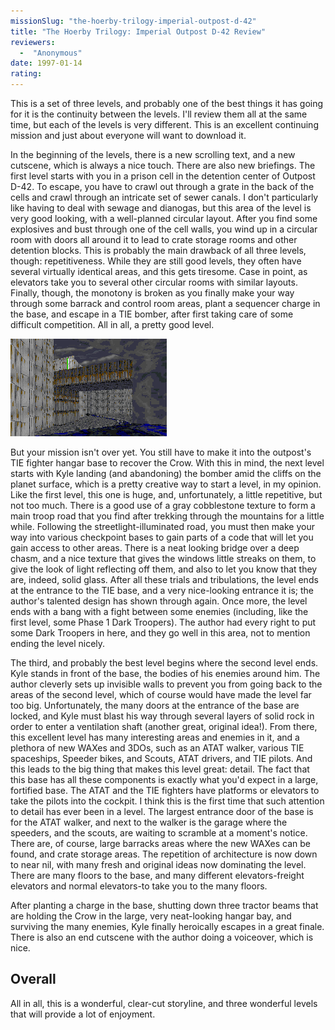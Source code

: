 ```yaml
---
missionSlug: "the-hoerby-trilogy-imperial-outpost-d-42"
title: "The Hoerby Trilogy: Imperial Outpost D-42 Review"
reviewers: 
  -  "Anonymous"
date: 1997-01-14
rating:
---
```


This is a set of three levels, and probably one of the best things it has going for it is the continuity between the levels. I'll review them all at the same time, but each of the levels is very different. This is an excellent continuing mission and just about everyone will want to download it.

In the beginning of the levels, there is a new scrolling text, and a new cutscene, which is always a nice touch. There are also new briefings. The first level starts with you in a prison cell in the detention center of Outpost D-42. To escape, you have to crawl out through a grate in the back of the cells and crawl through an intricate set of sewer canals. I don't particularly like having to deal with sewage and dianogas, but this area of the level is very good looking, with a well-planned circular layout. After you find some explosives and bust through one of the cell walls, you wind up in a circular room with doors all around it to lead to crate storage rooms and other detention blocks. This is probably the main drawback of all three levels, though: repetitiveness. While they are still good levels, they often have several virtually identical areas, and this gets tiresome. Case in point, as elevators take you to several other circular rooms with similar layouts. Finally, though, the monotony is broken as you finally make your way through some barrack and control room areas, plant a sequencer charge in the base, and escape in a TIE bomber, after first taking care of some difficult competition. All in all, a pretty good level.

![Hoerby Trilogy screenshot 1](./hoerby1.png "Good choice in textures gives exterior locations interest and some believability.")

But your mission isn't over yet. You still have to make it into the outpost's TIE fighter hangar base to recover the Crow. With this in mind, the next level starts with Kyle landing (and abandoning) the bomber amid the cliffs on the planet surface, which is a pretty creative way to start a level, in my opinion. Like the first level, this one is huge, and, unfortunately, a little repetitive, but not too much. There is a good use of a gray cobblestone texture to form a main troop road that you find after trekking through the mountains for a little while. Following the streetlight-illuminated road, you must then make your way into various checkpoint bases to gain parts of a code that will let you gain access to other areas. There is a neat looking bridge over a deep chasm, and a nice texture that gives the windows little streaks on them, to give the look of light reflecting off them, and also to let you know that they are, indeed, solid glass. After all these trials and tribulations, the level ends at the entrance to the TIE base, and a very nice-looking entrance it is; the author's talented design has shown through again. Once more, the level ends with a bang with a fight between some enemies (including, like the first level, some Phase 1 Dark Troopers). The author had every right to put some Dark Troopers in here, and they go well in this area, not to mention ending the level nicely.

The third, and probably the best level begins where the second level ends. Kyle stands in front of the base, the bodies of his enemies around him. The author cleverly sets up invisible walls to prevent you from going back to the areas of the second level, which of course would have made the level far too big. Unfortunately, the many doors at the entrance of the base are locked, and Kyle must blast his way through several layers of solid rock in order to enter a ventilation shaft (another great, original idea!). From there, this excellent level has many interesting areas and enemies in it, and a plethora of new WAXes and 3DOs, such as an ATAT walker, various TIE spaceships, Speeder bikes, and Scouts, ATAT drivers, and TIE pilots. And this leads to the big thing that makes this level great: detail. The fact that this base has all these components is exactly what you'd expect in a large, fortified base. The ATAT and the TIE fighters have platforms or elevators to take the pilots into the cockpit. I think this is the first time that such attention to detail has ever been in a level. The largest entrance door of the base is for the ATAT walker, and next to the walker is the garage where the speeders, and the scouts, are waiting to scramble at a moment's notice. There are, of course, large barracks areas where the new WAXes can be found, and crate storage areas. The repetition of architecture is now down to near nil, with many fresh and original ideas now dominating the level. There are many floors to the base, and many different elevators-freight elevators and normal elevators-to take you to the many floors.

After planting a charge in the base, shutting down three tractor beams that are holding the Crow in the large, very neat-looking hangar bay, and surviving the many enemies, Kyle finally heroically escapes in a great finale. There is also an end cutscene with the author doing a voiceover, which is nice.

## Overall

All in all, this is a wonderful, clear-cut storyline, and three wonderful levels that will provide a lot of enjoyment.

